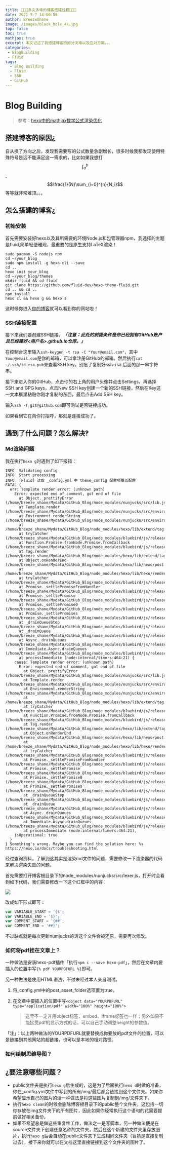 ```yaml
---
title: 🥲🥲🥲多灾多难的博客搭建过程🥲🥲🥲
date: 2021-5-7 14:00:56
author: BreezeShane
image: /images/black_hole_4k.jpg
top: false
toc: true
mathjax: true
excerpt: 本文记述了我搭建博客的部分灾难以及应对方案。。。
categories: 
 - BlogBuilding
 - Fluid
tags:
  - Blog Building
  - Fluid
  - SSH
  - GitHub
---
```


# Blog Building

> 参考：[hexo中的mathjax数学公式渲染优化](https://wxwoo.top/2019/05/15/hexo-mathjax-renderer-optimization/)

## 搭建博客的原因¿

自从换了方向之后，发现我需要写的公式数量急剧增长，很多时候我都发现使用特殊符号是远不能满足这一需求的，比如如果我想打$$\int_a^b$$、$$\frac{1}{N}\sum_{i=0}^{n}{N_i}$$等等就非常难顶。。。

## 怎么搭建的博客¿

### 初始安装

首先需要安装好hexo以及其所需要的环境Node.js和包管理器npm，我选择的主题是fluid,简单轻便雅观，最重要的是原生支持LaTeX渲染！

```shell
sudo pacman -S nodejs npm
cd ~/your_blog
sudo npm install -g hexo-cli --save
cd ..
hexo init your_blog
cd ~/your_blog/themes
mkdir fluid && cd fluid
git clone https://github.com/fluid-dev/hexo-theme-fluid.git
cd .. && cd ..
npm install
hexo cl && hexo g && hexo s
```

这时候你进入[你的博客](localhost:4000)就可以看到你的网站啦！

### SSH链接配置

接下来我们要创建SSH链接。***「注意：此处的前提条件是你已经拥有GitHub账户且已经建好<用户名>.github.io仓库。」***

在控制台这里输入`ssh-keygen -t rsa -C "Your@email.com"`，其中`Your@email.com`是你的邮箱，可以拿注册GitHub的邮箱。然后执行`cat ~/.ssh/id_rsa.pub`来查看SSH key。别忘了复制好ssh-rsa 后面的那一串字符串。

接下来进入你的GitHub，点击你的右上角的用户头像并点击Settings，再选择SSH and GPG keys，点击New SSH key创建一个新的SSH链接，然后在Key这一文本框里粘贴你刚才复制的东西，最后点击Add SSH key。

输入`ssh -T git@github.com`即可测试是否链接成功。

如果看到它在向你打招呼，那就是连接成功了。

## 遇到了什么问题？怎么解决‽

### Md渲染问题

我在执行`hexo g`时遇到了如下报错：

```
INFO  Validating config
INFO  Start processing
INFO  [Fluid] 读取 _config.yml 中 theme_config 配置项覆盖配置
FATAL {
  err: Template render error: (unknown path)
    Error: expected end of comment, got end of file
      at Object._prettifyError (/home/breeze_shane/Mydata/GitHub_Blog/node_modules/nunjucks/src/lib.js:36:11)
      at Template.render (/home/breeze_shane/Mydata/GitHub_Blog/node_modules/nunjucks/src/environment.js:538:21)
      at Environment.renderString (/home/breeze_shane/Mydata/GitHub_Blog/node_modules/nunjucks/src/environment.js:380:17)
      at /home/breeze_shane/Mydata/GitHub_Blog/node_modules/hexo/lib/extend/tag.js:236:16
      at tryCatcher (/home/breeze_shane/Mydata/GitHub_Blog/node_modules/bluebird/js/release/util.js:16:23)
      at Function.Promise.fromNode.Promise.fromCallback (/home/breeze_shane/Mydata/GitHub_Blog/node_modules/bluebird/js/release/promise.js:209:30)
      at Tag.render (/home/breeze_shane/Mydata/GitHub_Blog/node_modules/hexo/lib/extend/tag.js:235:20)
      at Object.onRenderEnd (/home/breeze_shane/Mydata/GitHub_Blog/node_modules/hexo/lib/hexo/post.js:297:22)
      at /home/breeze_shane/Mydata/GitHub_Blog/node_modules/hexo/lib/hexo/render.js:79:21
      at tryCatcher (/home/breeze_shane/Mydata/GitHub_Blog/node_modules/bluebird/js/release/util.js:16:23)
      at Promise._settlePromiseFromHandler (/home/breeze_shane/Mydata/GitHub_Blog/node_modules/bluebird/js/release/promise.js:547:31)
      at Promise._settlePromise (/home/breeze_shane/Mydata/GitHub_Blog/node_modules/bluebird/js/release/promise.js:604:18)
      at Promise._settlePromise0 (/home/breeze_shane/Mydata/GitHub_Blog/node_modules/bluebird/js/release/promise.js:649:10)
      at Promise._settlePromises (/home/breeze_shane/Mydata/GitHub_Blog/node_modules/bluebird/js/release/promise.js:729:18)
      at _drainQueueStep (/home/breeze_shane/Mydata/GitHub_Blog/node_modules/bluebird/js/release/async.js:93:12)
      at _drainQueue (/home/breeze_shane/Mydata/GitHub_Blog/node_modules/bluebird/js/release/async.js:86:9)
      at Async._drainQueues (/home/breeze_shane/Mydata/GitHub_Blog/node_modules/bluebird/js/release/async.js:102:5)
      at Immediate.Async.drainQueues (/home/breeze_shane/Mydata/GitHub_Blog/node_modules/bluebird/js/release/async.js:15:14)
      at processImmediate (node:internal/timers:464:21) {
    cause: Template render error: (unknown path)
      Error: expected end of comment, got end of file
        at Object._prettifyError (/home/breeze_shane/Mydata/GitHub_Blog/node_modules/nunjucks/src/lib.js:36:11)
        at Template.render (/home/breeze_shane/Mydata/GitHub_Blog/node_modules/nunjucks/src/environment.js:538:21)
        at Environment.renderString (/home/breeze_shane/Mydata/GitHub_Blog/node_modules/nunjucks/src/environment.js:380:17)
        at /home/breeze_shane/Mydata/GitHub_Blog/node_modules/hexo/lib/extend/tag.js:236:16
        at tryCatcher (/home/breeze_shane/Mydata/GitHub_Blog/node_modules/bluebird/js/release/util.js:16:23)
        at Function.Promise.fromNode.Promise.fromCallback (/home/breeze_shane/Mydata/GitHub_Blog/node_modules/bluebird/js/release/promise.js:209:30)
        at Tag.render (/home/breeze_shane/Mydata/GitHub_Blog/node_modules/hexo/lib/extend/tag.js:235:20)
        at Object.onRenderEnd (/home/breeze_shane/Mydata/GitHub_Blog/node_modules/hexo/lib/hexo/post.js:297:22)
        at /home/breeze_shane/Mydata/GitHub_Blog/node_modules/hexo/lib/hexo/render.js:79:21
        at tryCatcher (/home/breeze_shane/Mydata/GitHub_Blog/node_modules/bluebird/js/release/util.js:16:23)
        at Promise._settlePromiseFromHandler (/home/breeze_shane/Mydata/GitHub_Blog/node_modules/bluebird/js/release/promise.js:547:31)
        at Promise._settlePromise (/home/breeze_shane/Mydata/GitHub_Blog/node_modules/bluebird/js/release/promise.js:604:18)
        at Promise._settlePromise0 (/home/breeze_shane/Mydata/GitHub_Blog/node_modules/bluebird/js/release/promise.js:649:10)
        at Promise._settlePromises (/home/breeze_shane/Mydata/GitHub_Blog/node_modules/bluebird/js/release/promise.js:729:18)
        at _drainQueueStep (/home/breeze_shane/Mydata/GitHub_Blog/node_modules/bluebird/js/release/async.js:93:12)
        at _drainQueue (/home/breeze_shane/Mydata/GitHub_Blog/node_modules/bluebird/js/release/async.js:86:9)
        at Async._drainQueues (/home/breeze_shane/Mydata/GitHub_Blog/node_modules/bluebird/js/release/async.js:102:5)
        at Immediate.Async.drainQueues (/home/breeze_shane/Mydata/GitHub_Blog/node_modules/bluebird/js/release/async.js:15:14)
        at processImmediate (node:internal/timers:464:21),
    isOperational: true
  }
} Something's wrong. Maybe you can find the solution here: %s https://hexo.io/docs/troubleshooting.html
```

经过查询资料，了解到这其实是渲染md文件的问题，需要修改一下渲染器的代码来解决渲染失败的问题。

首先需要打开博客根目录下的node_modules/nunjucks/src/lexer.js，打开时会看到如下代码，我们需要修改一下这个红框中的内容：

![](/images/2021-05-07_14-28.png)

改成如下形式即可：

```javascript
var VARIABLE_START = '{$';
var VARIABLE_END = '$}';
var COMMENT_START = '{##';
var COMMENT_END = '##}';
```

不过缺点就是每次更新numjucks的话这个文件会被还原，需要再次修改。

### 如何将pdf挂在文章上？

一种做法是安装hexo-pdf插件「执行`npm i --save hexo-pdf`」，然后在文章内要插入的位置中写`{% pdf YOURPDFURL %}`即可。

另一种做法是使用HTML语法，不过未经过本人亲自测试。

1. 将_config.yml中的post_asset_folder选项置为true。

2. 在文章中要插入的位置中写`<object data="YOURPDFURL" type="application/pdf" width="100%" height="100%">`

   > 这里不一定非用object标签，embed、iframe标签也一样；另外如果不能接受pdf的显示方式的话，可以自己手动调整height的参数值。

「注」：以上两种做法的YOURPDFURL就要替换成你要放的pdf文件的位置，可以是链接到其他网站的超链接，也可以是本地的相对路径。

### 如何绘制思维导图？



## ¿要注意哪些问题？

- public文件夹是执行`hexo g`后生成的，这是为了后面执行`hexo d`时做的准备，你在_config.yml文件中写到的所有/img/最后都会链接到这个文件夹。如果你希望显示自己的图片的话一种做法是将这些图片复制到/img/文件夹下。
- 执行`hexo clean`的时候会删除博客根目录下的public整个文件夹，这包括一切你存放在img文件夹下的所有图片，因此如果你经常执行这个语句的花需要提前做好相关备份。
- 如果不希望总是做这些重复性工作，做法之一是写脚本，另一种做法便是在source文件夹下创建任意名称的文件夹，然后在这个新建的文件夹里存放图片，执行`hexo g`后会自动在public文件夹下生成相同文件夹（盲猜是直接复制过去），接下来你就可以在文档这里直接链接到这个文件夹的图片了。
